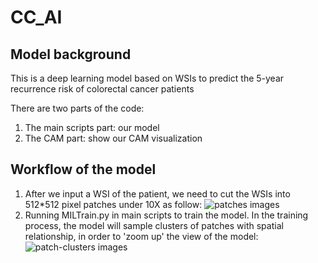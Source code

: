# CC_AI

## Model background

This is a deep learning model based on WSIs to predict the 5-year recurrence risk of colorectal cancer patients

There are two parts of the code:
1. The main scripts part: our model
2. The CAM part: show our CAM visualization

## Workflow of the model

1. After we input a WSI of the patient, we need to cut the WSIs into 512*512 pixel patches under 10X as follow: ![patches images](https://github.com/PRAETORIANCOHORT/CC_AI/tree/main/images/img2.png "patches images")
2. Running MILTrain.py in main scripts to train the model. In the training process, the model will sample clusters of patches with spatial relationship, in order to 'zoom up' the view of the model: ![patch-clusters images](https://github.com/PRAETORIANCOHORT/CC_AI/tree/main/images/img1.png "patch-clusters images")

   
   


